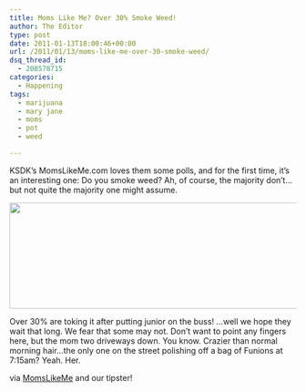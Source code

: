```yaml
---
title: Moms Like Me? Over 30% Smoke Weed!
author: The Editor
type: post
date: 2011-01-13T18:00:46+00:00
url: /2011/01/13/moms-like-me-over-30-smoke-weed/
dsq_thread_id:
  - 208578715
categories:
  - Happening
tags:
  - marijuana
  - mary jane
  - moms
  - pot
  - weed

---
```

KSDK&#8217;s MomsLikeMe.com loves them some polls, and for the first time, it&#8217;s an interesting one: Do you smoke weed? Ah, of course, the majority don&#8217;t&#8230;but not quite the majority one might assume.

[<img class="aligncenter size-full wp-image-8584" title="moms_love_weed" src="http://media.punchingkitty.com/wordpress/2011/01/moms_love_weed.png" alt="" width="595" height="186" />][1]

Over 30% are toking it after putting junior on the buss! &#8230;well we hope they wait that long. We fear that some may not. Don&#8217;t want to point any fingers here, but the mom two driveways down. You know. Crazier than normal morning hair&#8230;the only one on the street polishing off a bag of Funions at 7:15am? Yeah. Her.

via <a href="http://stlouis.momslikeme.com/members/PollActions.aspx?g=1196150&m=15996229&poll=results" target="_blank">MomsLikeMe</a> and our tipster!

 [1]: http://media.punchingkitty.com/wordpress/2011/01/moms_love_weed.png